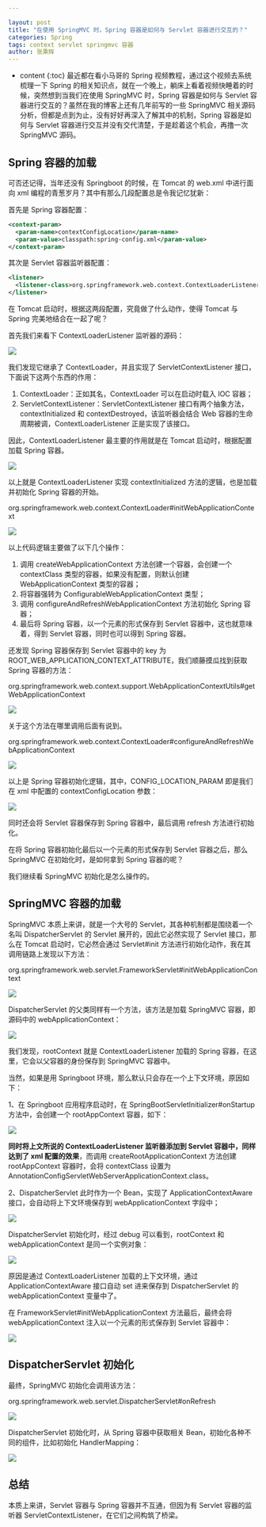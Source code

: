 ```yaml
---

layout: post
title: "在使用 SpringMVC 时，Spring 容器是如何与 Servlet 容器进行交互的？"
categories: Spring
tags: context servlet springmvc 容器
author: 张乘辉
---
```


* content
{:toc}
最近都在看小马哥的 Spring 视频教程，通过这个视频去系统梳理一下 Spring 的相关知识点，就在一个晚上，躺床上看着视频快睡着的时候，突然想到当我们在使用 SpringMVC 时，Spring 容器是如何与 Servlet 容器进行交互的？虽然在我的博客上还有几年前写的一些 SpringMVC 相关源码分析，但都是点到为止，没有好好再深入了解其中的机制，Spring 容器是如何与 Servlet 容器进行交互并没有交代清楚，于是趁着这个机会，再撸一次 SpringMVC 源码。






## Spring 容器的加载

可否还记得，当年还没有 Springboot 的时候，在 Tomcat 的 web.xml 中进行面向 xml 编程的青葱岁月？其中有那么几段配置总是令我记忆犹新：

首先是 Spring 容器配置：

```xml
<context-param>
  <param-name>contextConfigLocation</param-name>
  <param-value>classpath:spring-config.xml</param-value>
</context-param>
```

其次是 Servlet 容器监听器配置：

```xml
<listener>
  <listener-class>org.springframework.web.context.ContextLoaderListener</listener-class>
</listener>
```

在 Tomcat 启动时，根据这两段配置，究竟做了什么动作，使得 Tomcat 与 Spring 完美地结合在一起了呢？

首先我们来看下 ContextLoaderListener 监听器的源码：

![](https://gitee.com/objcoding/md-picture/raw/master/img/20200320205328.png)

我们发现它继承了 ContextLoader，并且实现了 ServletContextListener 接口，下面说下这两个东西的作用：

1. ContextLoader：正如其名，ContextLoader 可以在启动时载入 IOC 容器；
2. ServletContextListener：ServletContextListener 接口有两个抽象方法，contextInitialized 和 contextDestroyed，该监听器会结合 Web 容器的生命周期被调，ContextLoaderListener 正是实现了该接口。

因此，ContextLoaderListener 最主要的作用就是在 Tomcat 启动时，根据配置加载 Spring 容器。

![](https://gitee.com/objcoding/md-picture/raw/master/img/20200320205759.png)

以上就是 ContextLoaderListener 实现 contextInitialized 方法的逻辑，也是加载并初始化 Spring 容器的开始。

org.springframework.web.context.ContextLoader#initWebApplicationContext

![](https://gitee.com/objcoding/md-picture/raw/master/img/20200320210832.png)

以上代码逻辑主要做了以下几个操作：

1. 调用 createWebApplicationContext 方法创建一个容器，会创建一个 contextClass 类型的容器，如果没有配置，则默认创建 WebApplicationContext 类型的容器；
2. 将容器强转为 ConfigurableWebApplicationContext 类型；
3. 调用 configureAndRefreshWebApplicationContext 方法初始化 Spring 容器；
4. 最后将 Spring 容器，以一个元素的形式保存到 Servlet 容器中，这也就意味着，得到 Servlet 容器，同时也可以得到 Spring 容器。

还发现 Spring 容器保存到 Servlet 容器中的 key 为 ROOT_WEB_APPLICATION_CONTEXT_ATTRIBUTE，我们顺藤摸瓜找到获取 Spring 容器的方法：

org.springframework.web.context.support.WebApplicationContextUtils#getWebApplicationContext

![](https://gitee.com/objcoding/md-picture/raw/master/img/20200320220655.png)

关于这个方法在哪里调用后面有说到。

org.springframework.web.context.ContextLoader#configureAndRefreshWebApplicationContext

![](https://gitee.com/objcoding/md-picture/raw/master/img/20200320210900.png)

以上是 Spring 容器初始化逻辑，其中，CONFIG_LOCATION_PARAM 即是我们在 xml 中配置的 contextConfigLocation 参数：

![](https://gitee.com/objcoding/md-picture/raw/master/img/20200320212506.png)

同时还会将 Servlet 容器保存到 Spring 容器中，最后调用 refresh 方法进行初始化。

在将 Spring 容器初始化最后以一个元素的形式保存到 Servlet 容器之后，那么 SpringMVC 在初始化时，是如何拿到 Spring 容器的呢？

我们继续看 SpringMVC 初始化是怎么操作的。



## SpringMVC 容器的加载

SpringMVC 本质上来讲，就是一个大号的 Servlet，其各种机制都是围绕着一个名叫 DispatcherServlet 的 Servlet 展开的，因此它必然实现了 Servlet 接口，那么在 Tomcat 启动时，它必然会通过 Servlet#init 方法进行初始化动作，我在其调用链路上发现以下方法：

org.springframework.web.servlet.FrameworkServlet#initWebApplicationContext

![](https://gitee.com/objcoding/md-picture/raw/master/img/20200320220032.png)

DispatcherServlet 的父类同样有一个方法，该方法是加载 SpringMVC 容器，即源码中的 webApplicationContext：

![](https://gitee.com/objcoding/md-picture/raw/master/img/20200320221939.png)

我们发现，rootContext 就是 ContextLoaderListener 加载的 Spring 容器，在这里，它会以父容器的身份保存到 SpringMVC 容器中。

当然，如果是用 Springboot 环境，那么默认只会存在一个上下文环境，原因如下：

1、在 Springboot 应用程序启动时，在 SpringBootServletInitializer#onStartup 方法中，会创建一个 rootAppContext 容器，如下：

![](https://gitee.com/objcoding/md-picture/raw/master/img/20200320235338.png)

**同时将上文所说的 ContextLoaderListener 监听器添加到 Servlet 容器中，同样达到了 xml 配置的效果**，而调用 createRootApplicationContext 方法创建 rootAppContext 容器时，会将 contextClass 设置为 AnnotationConfigServletWebServerApplicationContext.class。

2、DispatcherServlet 此时作为一个 Bean，实现了 ApplicationContextAware 接口，会自动将上下文环境保存到 webApplicationContext 字段中；

![](https://gitee.com/objcoding/md-picture/raw/master/img/20200320233807.png)

DispatcherServlet 初始化时，经过 debug 可以看到，rootContext 和 webApplicationContext 是同一个实例对象：

![](https://gitee.com/objcoding/md-picture/raw/master/img/20200320231335.png)

原因是通过 ContextLoaderListener 加载的上下文环境，通过 ApplicationContextAware 接口自动 set 进来保存到 DispatcherServlet 的 webApplicationContext 变量中了。

在 FrameworkServlet#initWebApplicationContext 方法最后，最终会将 webApplicationContext 注入以一个元素的形式保存到 Servlet 容器中：

![](https://gitee.com/objcoding/md-picture/raw/master/img/20200320234137.png)



## DispatcherServlet 初始化

最终，SpringMVC 初始化会调用该方法：

org.springframework.web.servlet.DispatcherServlet#onRefresh

![](https://gitee.com/objcoding/md-picture/raw/master/img/20200321000909.png)

DispatcherServlet 初始化时，从 Spring 容器中获取相关 Bean，初始化各种不同的组件，比如初始化 HandlerMapping：

![](https://gitee.com/objcoding/md-picture/raw/master/img/20200321001725.png)



## 总结

本质上来讲，Servlet 容器与 Spring 容器并不互通，但因为有 Servlet 容器的监听器 ServletContextListener，在它们之间构筑了桥梁。